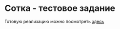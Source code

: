 # Сотка - тестовое задание

Готовую реализацию можно посмотреть [здесь](https://machapurin.github.io/sotka/)